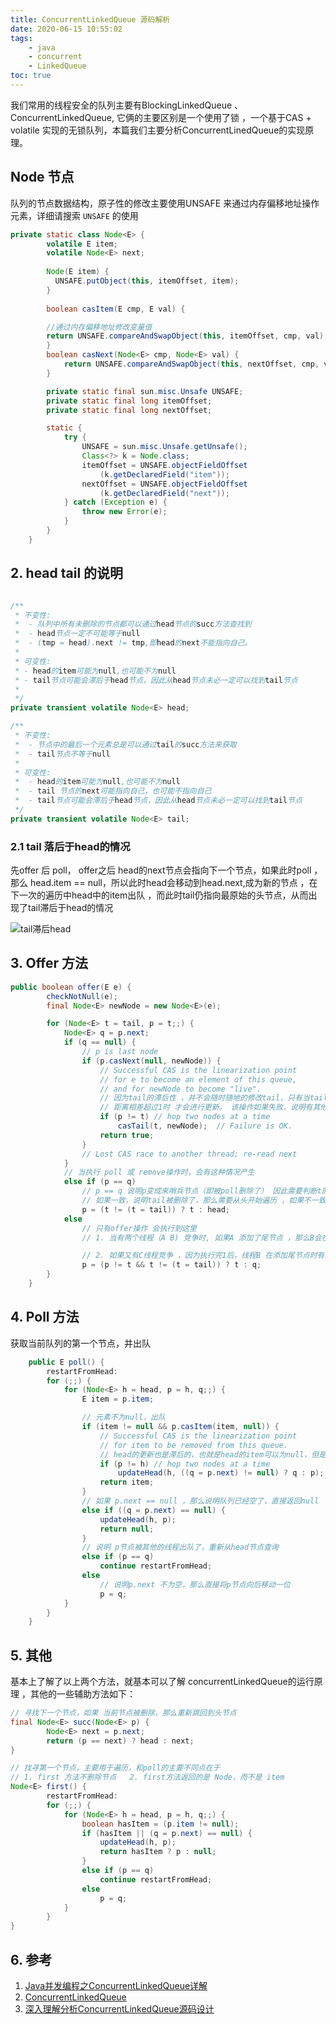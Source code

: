 ```yaml
---
title: ConcurrentLinkedQueue 源码解析
date: 2020-06-15 10:55:02
tags:
    - java
    - concurrent
    - LinkedQueue
toc: true
---
```


我们常用的线程安全的队列主要有BlockingLinkedQueue 、 ConcurrentLinkedQueue, 它俩的主要区别是一个使用了锁 ，一个基于CAS + volatile 实现的无锁队列，本篇我们主要分析ConcurrentLinedQueue的实现原理。

<!-- more -->


## Node 节点

队列的节点数据结构，原子性的修改主要使用UNSAFE 来通过内存偏移地址操作元素，详细请搜索 ``UNSAFE`` 的使用
```java
private static class Node<E> {
        volatile E item;   
        volatile Node<E> next;   
  
        Node(E item) {
          UNSAFE.putObject(this, itemOffset, item);
        }
        
        boolean casItem(E cmp, E val) {

        //通过内存偏移地址修改变量值
        return UNSAFE.compareAndSwapObject(this, itemOffset, cmp, val);
        }
        boolean casNext(Node<E> cmp, Node<E> val) {
            return UNSAFE.compareAndSwapObject(this, nextOffset, cmp, val);
        }

        private static final sun.misc.Unsafe UNSAFE;
        private static final long itemOffset;
        private static final long nextOffset;

        static {
            try {
                UNSAFE = sun.misc.Unsafe.getUnsafe();
                Class<?> k = Node.class;
                itemOffset = UNSAFE.objectFieldOffset
                    (k.getDeclaredField("item"));
                nextOffset = UNSAFE.objectFieldOffset
                    (k.getDeclaredField("next"));
            } catch (Exception e) {
                throw new Error(e);
            }
        }
    }

```

## 2. head tail 的说明

``` java

/**
 * 不变性:
 *  - 队列中所有未删除的节点都可以通过head节点的succ方法查找到
 *  - head节点一定不可能等于null
 *  - (tmp = head).next != tmp,即head的next不能指向自己。
 * 
 * 可变性:
 * - head的item可能为null,也可能不为null
 * - tail节点可能会滞后于head节点，因此从head节点未必一定可以找到tail节点
 * 
 */
private transient volatile Node<E> head;

/**
 * 不变性:
 *  - 节点中的最后一个元素总是可以通过tail的succ方法来获取
 *  - tail节点不等于null
 * 
 * 可变性:
 *  - head的item可能为null,也可能不为null
 *  - tail 节点的next可能指向自己，也可能不指向自己
 *  - tail节点可能会滞后于head节点，因此从head节点未必一定可以找到tail节点
 */
private transient volatile Node<E> tail;

```

### 2.1 tail 落后于head的情况

先offer 后 poll， offer之后 head的next节点会指向下一个节点，如果此时poll ，那么 head.item == null，所以此时head会移动到head.next,成为新的节点 ，在下一次的遍历中head中的item出队 ，而此时tail仍指向最原始的头节点，从而出现了tail滞后于head的情况

![tail滞后head](../images/tail-after-head.png)

## 3. Offer 方法

```java
public boolean offer(E e) {
        checkNotNull(e);
        final Node<E> newNode = new Node<E>(e);

        for (Node<E> t = tail, p = t;;) {
            Node<E> q = p.next;
            if (q == null) {
                // p is last node
                if (p.casNext(null, newNode)) {
                    // Successful CAS is the linearization point
                    // for e to become an element of this queue,
                    // and for newNode to become "live".
                    // 因为tail的滞后性 ，并不会随时随地的修改tail，只有当tail指针与真实的尾节点
                    // 距离相差超过1时 才会进行更新。 该操作如果失败，说明有其他线程执行成功，所以不需重试
                    if (p != t) // hop two nodes at a time
                        casTail(t, newNode);  // Failure is OK.
                    return true;
                }
                // Lost CAS race to another thread; re-read next
            }
            // 当执行 poll 或 remove操作时，会有这种情况产生
            else if (p == q)
                // p == q 说明p变成来哨兵节点（即被poll删除了） 因此需要判断t的执行是否与当前的tail节点一致
                // 如果一致，说明tail被删除了，那么需要从头开始遍历 ，如果不一致，那么直接从当前尾节点继续遍历
                p = (t != (t = tail)) ? t : head;
            else
                // 只有offer操作 会执行到这里  
                // 1. 当有两个线程（A B) 竞争时, 如果A 添加了尾节点 ，那么B会在第二次循环时走到这里（因为p.next 已经不为null），此时 p == t  所以 p 指向 q 然后在下一轮更新 赋值

                // 2. 如果又有C线程竞争 ，因为执行完1后，线程B 在添加尾节点时有竞争失败，那么继续走到这里，此时 p 已经执行 q,即 p != t, 而如果 tail被其他线程改变了，那么p = t(这时的t已经指向了新的tail) 然后开始新一轮的循环
                p = (p != t && t != (t = tail)) ? t : q;
        }
    }

```

## 4. Poll 方法

获取当前队列的第一个节点，并出队 

```java
    public E poll() {
        restartFromHead:
        for (;;) {
            for (Node<E> h = head, p = h, q;;) {
                E item = p.item;

                // 元素不为null，出队
                if (item != null && p.casItem(item, null)) {
                    // Successful CAS is the linearization point
                    // for item to be removed from this queue.
                    // head的更新也是滞后的，也就是head的item可以为null，但是head一定不为null
                    if (p != h) // hop two nodes at a time
                        updateHead(h, ((q = p.next) != null) ? q : p);
                    return item;
                }
                // 如果 p.next == null ，那么说明队列已经空了，直接返回null
                else if ((q = p.next) == null) {
                    updateHead(h, p);
                    return null;
                }
                // 说明 p节点被其他的线程出队了，重新从head节点查询
                else if (p == q)
                    continue restartFromHead;
                else
                    // 说明p.next 不为空，那么直接将p节点向后移动一位
                    p = q;
            }
        }
    }
```

## 5. 其他

基本上了解了以上两个方法，就基本可以了解 concurrentLinkedQueue的运行原理 ，其他的一些辅助方法如下：

``` java
// 寻找下一个节点，如果 当前节点被删除，那么重新跳回到头节点
final Node<E> succ(Node<E> p) {
        Node<E> next = p.next;
        return (p == next) ? head : next;
}

// 找寻第一个节点，主要用于遍历，和poll的主要不同点在于
// 1. first 方法不删除节点   2. first方法返回的是 Node，而不是 item
Node<E> first() {
        restartFromHead:
        for (;;) {
            for (Node<E> h = head, p = h, q;;) {
                boolean hasItem = (p.item != null);
                if (hasItem || (q = p.next) == null) {
                    updateHead(h, p);
                    return hasItem ? p : null;
                }
                else if (p == q)
                    continue restartFromHead;
                else
                    p = q;
            }
        }
}
```

## 6. 参考

1. [Java并发编程之ConcurrentLinkedQueue详解](https://blog.csdn.net/qq_38293564/article/details/80798310)
2. [ConcurrentLinkedQueue](https://www.jianshu.com/p/32d6526494fd)
3. [深入理解分析ConcurrentLinkedQueue源码设计](https://www.jianshu.com/p/53582b21bb73)
